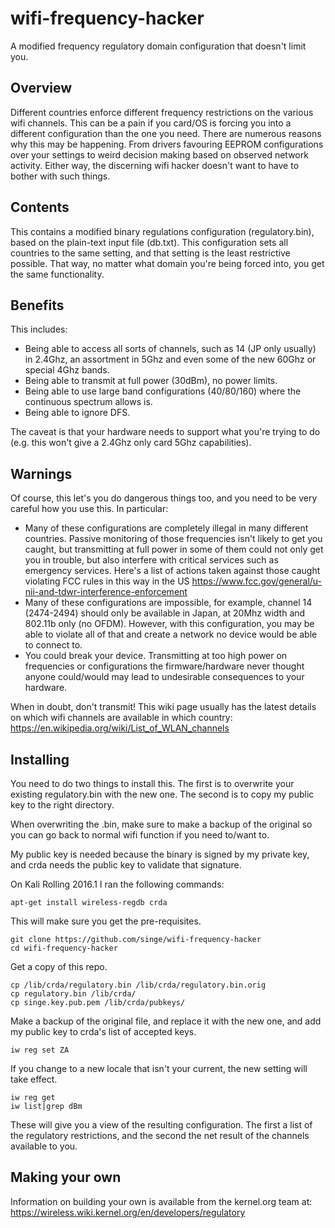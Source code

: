 # wifi-frequency-hacker
A modified frequency regulatory domain configuration that doesn't limit you.

Overview
---------
Different countries enforce different frequency restrictions on the various wifi channels. This can be a pain if you card/OS is forcing you into a different configuration than the one you need. There are numerous reasons why this may be happening. From drivers favouring EEPROM configurations over your settings to weird decision making based on observed network activity. Either way, the discerning wifi hacker doesn't want to have to bother with such things.

Contents
--------

This contains a modified binary regulations configuration (regulatory.bin), based on the plain-text input file (db.txt). This configuration sets all countries to the same setting, and that setting is the least restrictive possible. That way, no matter what domain you're being forced into, you get the same functionality.

Benefits
--------

This includes:
* Being able to access all sorts of channels, such as 14 (JP only usually) in 2.4Ghz, an assortment in 5Ghz and even some of the new 60Ghz or special 4Ghz bands.
* Being able to transmit at full power (30dBm), no power limits.
* Being able to use large band configurations (40/80/160) where the continuous spectrum allows is.
* Being able to ignore DFS.

The caveat is that your hardware needs to support what you're trying to do (e.g. this won't give a 2.4Ghz only card 5Ghz capabilities).

Warnings
--------

Of course, this let's you do dangerous things too, and you need to be very careful how you use this. In particular:
* Many of these configurations are completely illegal in many different countries. Passive monitoring of those frequencies isn't likely to get you caught, but transmitting at full power in some of them could not only get you in trouble, but also interfere with critical services such as emergency services. Here's a list of actions taken against those caught violating FCC rules in this way in the US https://www.fcc.gov/general/u-nii-and-tdwr-interference-enforcement
* Many of these configurations are impossible, for example, channel 14 (2474-2494) should only be available in Japan, at 20Mhz width and 802.11b only (no OFDM). However, with this configuration, you may be able to violate all of that and create a network no device would be able to connect to.
* You could break your device. Transmitting at too high power on frequencies or configurations the firmware/hardware never thought anyone could/would may lead to undesirable consequences to your hardware.

When in doubt, don't transmit! This wiki page usually has the latest details on which wifi channels are available in which country:
https://en.wikipedia.org/wiki/List_of_WLAN_channels

Installing
----------

You need to do two things to install this. The first is to overwrite your existing regulatory.bin with the new one. The second is to copy my public key to the right directory.

When overwriting the .bin, make sure to make a backup of the original so you can go back to normal wifi function if you need to/want to.

My public key is needed because the binary is signed by my private key, and crda needs the public key to validate that signature.

On Kali Rolling 2016.1 I ran the following commands:

```
apt-get install wireless-regdb crda
```
This will make sure you get the pre-requisites.

```
git clone https://github.com/singe/wifi-frequency-hacker
cd wifi-frequency-hacker
```
Get a copy of this repo.
```
cp /lib/crda/regulatory.bin /lib/crda/regulatory.bin.orig
cp regulatory.bin /lib/crda/
cp singe.key.pub.pem /lib/crda/pubkeys/
```
Make a backup of the original file, and replace it with the new one, and add my public key to crda's list of accepted keys.
```
iw reg set ZA 
```
If you change to a new locale that isn't your current, the new setting will take effect. 
```
iw reg get 
iw list|grep dBm
```
These will give you a view of the resulting configuration. The first a list of the regulatory restrictions, and the second the net result of the channels available to you.

Making your own
---------------

Information on building your own is available from the kernel.org team at:
https://wireless.wiki.kernel.org/en/developers/regulatory

